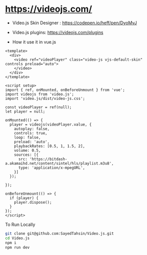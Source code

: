 # https://videojs.com/
- Video.js Skin Designer : https://codepen.io/heff/pen/DyoMvJ
- Video.js plugins: https://videojs.com/plugins

- How it use it in vue.js
```
<template>
  <div>
    <video ref="videoPlayer" class="video-js vjs-default-skin" controls preload="auto">
    </video>
  </div>
</template>

<script setup>
import { ref, onMounted, onBeforeUnmount } from 'vue';
import videojs from 'video.js';
import 'video.js/dist/video-js.css';

const videoPlayer = ref(null);
let player = null;

onMounted(() => {
  player = videojs(videoPlayer.value, {
    autoplay: false,
    controls: true,
    loop: false,
    preload: 'auto',
    playbackRates: [0.5, 1, 1.5, 2],
    volume: 0.5,
    sources: [{
      src: 'https://bitdash-a.akamaihd.net/content/sintel/hls/playlist.m3u8',
      type: 'application/x-mpegURL',
    }]
  });

});

onBeforeUnmount(() => {
  if (player) {
    player.dispose();
  }
});
</script>

```

To Run Locally
```bash
git clone git@github.com:SayedTahsin/Video.js.git
cd Video.js
npm i
npm run dev
```


